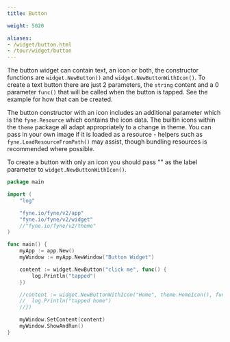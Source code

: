 ```yaml
---
title: Button

weight: 5020

aliases:
- /widget/button.html
- /tour/widget/button
---
```


The button widget can contain text, an icon or both, the constructor
functions are `widget.NewButton()` and `widget.NewButtonWithIcon()`.
To create a text button there are just 2 parameters, the `string` content
and a 0 parameter `func()` that will be called when the button is tapped.
See the example for how that can be created.

The button constructor with an icon includes an additional parameter
which is the `fyne.Resource` which contains the icon data.
The builtin icons within the `theme` package all adapt appropriately
to a change in theme. You can pass in your own image if it is loaded
as a resource - helpers such as `fyne.LoadResourceFromPath()` may assist,
though bundling resources is recommended where possible.

To create a button with only an icon you should pass "" as the label
parameter to `widget.NewButtonWithIcon()`.

```go
package main

import (
	"log"

	"fyne.io/fyne/v2/app"
	"fyne.io/fyne/v2/widget"
	//"fyne.io/fyne/v2/theme"
)

func main() {
	myApp := app.New()
	myWindow := myApp.NewWindow("Button Widget")

	content := widget.NewButton("click me", func() {
		log.Println("tapped")
	})

	//content := widget.NewButtonWithIcon("Home", theme.HomeIcon(), func() {
	//	log.Println("tapped home")
	//})

	myWindow.SetContent(content)
	myWindow.ShowAndRun()
}
````
